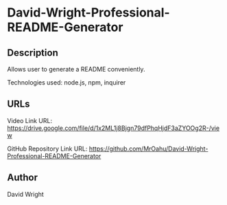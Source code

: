 # David-Wright-Professional-README-Generator

## Description

Allows user to generate a README conveniently.

Technologies used: node.js, npm, inquirer

## URLs

Video Link URL: https://drive.google.com/file/d/1x2ML1j8Bjgn79dfPhqHjdF3aZYOOg2R-/view

GitHub Repository Link URL: https://github.com/MrOahu/David-Wright-Professional-README-Generator

## Author

David Wright
